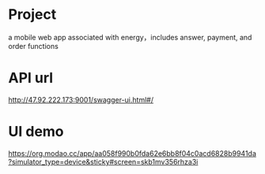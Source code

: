 # Project
a mobile web app associated with energy，includes answer, payment, and order functions


# API url
http://47.92.222.173:9001/swagger-ui.html#/

# UI demo
https://org.modao.cc/app/aa058f990b0fda62e6bb8f04c0acd6828b9941da?simulator_type=device&sticky#screen=skb1mv356rhza3i
